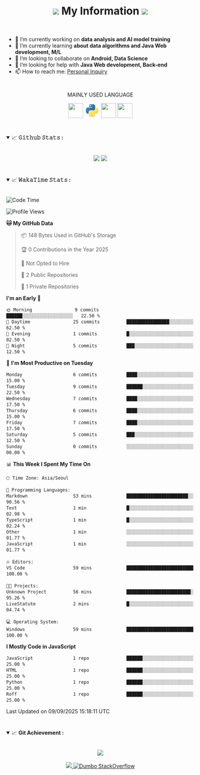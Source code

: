 <h1 align="center">
  <img src="GIF/Earth.gif" width="24px">
  My Information
  <img src="GIF/Hi.gif" width="40px" />
</h1>

<br/>

- 🔭 I’m currently working on **data analysis and AI model training** 
- 🌱 I’m currently learning **about data algorithms and Java Web development, M/L**
- 👯 I’m looking to collaborate on **Android, Data Science**
- 🤔 I’m looking for help with **Java Web development, Back-end**
- 📫 How to reach me: [Personal Inquiry](https://github.com/YoutubeOfficer/YoutubeOfficer/issues)
#
<p align="center">
MAINLY USED LANGUAGE
</P>

<p align="center">
<code><img height="40" width="40" src="https://images.vexels.com/media/users/3/166401/isolated/preview/b82aa7ac3f736dd78570dd3fa3fa9e24-java-programming-language-icon-by-vexels.png"></code>
<code><img height="40" width="40" src="https://raw.githubusercontent.com/github/explore/80688e429a7d4ef2fca1e82350fe8e3517d3494d/topics/python/python.png"></code>
<code><img height="40" width="40" src="https://www.naveedashfaq.me/img/c++.png"></code>
<code><img height="40" width="40" src="https://cdn.iconscout.com/icon/free/png-512/c-programming-569564.png"></code>
</p>

#

<details open="">
<summary>
  <g-emoji class="g-emoji" alias="chart_with_upwards_trend" fallback-src="https://github.githubassets.com/images/icons/emoji/unicode/1f4c8.png">📈</g-emoji>
  <strong>𝙶𝚒𝚝𝚑𝚞𝚋 𝚂𝚝𝚊𝚝𝚜 : </strong>
</summary>
<br/>

<p align="center">
    <img align="center" src="https://github-readme-stats.vercel.app/api?username=YoutubeOfficer&show_icons=true&theme=shadow_green"/>
    <img align="center" height="195px" src="https://github-readme-stats.vercel.app/api/top-langs/?username=YoutubeOfficer&&theme=shadow_green" />
</p>
</details>

#
<details open="">
<summary>
  <g-emoji class="g-emoji" alias="chart_with_upwards_trend" fallback-src="https://github.githubassets.com/images/icons/emoji/unicode/1f4c8.png">📈</g-emoji>
  <strong>𝚆𝚊𝚔𝚊𝚃𝚒𝚖𝚎 𝚂𝚝𝚊𝚝𝚜 : </strong>
</summary>

<br>

<!--START_SECTION:waka-->
![Code Time](http://img.shields.io/badge/Code%20Time-115%20hrs%202%20mins-blue)

![Profile Views](http://img.shields.io/badge/Profile%20Views-0-blue)

**🐱 My GitHub Data** 

> 📦 148 Bytes Used in GitHub's Storage 
 > 
> 🏆 0 Contributions in the Year 2025
 > 
> 🚫 Not Opted to Hire
 > 
> 📜 2 Public Repositories 
 > 
> 🔑 1 Private Repositories 
 > 
**I'm an Early 🐤** 

```text
🌞 Morning                9 commits           ██████░░░░░░░░░░░░░░░░░░░   22.50 % 
🌆 Daytime                25 commits          ████████████████░░░░░░░░░   62.50 % 
🌃 Evening                1 commits           █░░░░░░░░░░░░░░░░░░░░░░░░   02.50 % 
🌙 Night                  5 commits           ███░░░░░░░░░░░░░░░░░░░░░░   12.50 % 
```
📅 **I'm Most Productive on Tuesday** 

```text
Monday                   6 commits           ████░░░░░░░░░░░░░░░░░░░░░   15.00 % 
Tuesday                  9 commits           ██████░░░░░░░░░░░░░░░░░░░   22.50 % 
Wednesday                7 commits           ████░░░░░░░░░░░░░░░░░░░░░   17.50 % 
Thursday                 6 commits           ████░░░░░░░░░░░░░░░░░░░░░   15.00 % 
Friday                   7 commits           ████░░░░░░░░░░░░░░░░░░░░░   17.50 % 
Saturday                 5 commits           ███░░░░░░░░░░░░░░░░░░░░░░   12.50 % 
Sunday                   0 commits           ░░░░░░░░░░░░░░░░░░░░░░░░░   00.00 % 
```


📊 **This Week I Spent My Time On** 

```text
🕑︎ Time Zone: Asia/Seoul

💬 Programming Languages: 
Markdown                 53 mins             ███████████████████████░░   90.56 % 
Text                     1 min               █░░░░░░░░░░░░░░░░░░░░░░░░   02.98 % 
TypeScript               1 min               █░░░░░░░░░░░░░░░░░░░░░░░░   02.24 % 
Other                    1 min               ░░░░░░░░░░░░░░░░░░░░░░░░░   01.77 % 
JavaScript               1 min               ░░░░░░░░░░░░░░░░░░░░░░░░░   01.77 % 

🔥 Editors: 
VS Code                  59 mins             █████████████████████████   100.00 % 

🐱‍💻 Projects: 
Unknown Project          56 mins             ████████████████████████░   95.26 % 
LiveStatute              2 mins              █░░░░░░░░░░░░░░░░░░░░░░░░   04.74 % 

💻 Operating System: 
Windows                  59 mins             █████████████████████████   100.00 % 
```

**I Mostly Code in JavaScript** 

```text
JavaScript               1 repo              ██████░░░░░░░░░░░░░░░░░░░   25.00 % 
HTML                     1 repo              ██████░░░░░░░░░░░░░░░░░░░   25.00 % 
Python                   1 repo              ██████░░░░░░░░░░░░░░░░░░░   25.00 % 
Roff                     1 repo              ██████░░░░░░░░░░░░░░░░░░░   25.00 % 
```




 Last Updated on 09/09/2025 15:18:11 UTC
<!--END_SECTION:waka-->

#

<details open="">
<summary>
  <g-emoji class="g-emoji" alias="chart_with_upwards_trend" fallback-src="https://github.githubassets.com/images/icons/emoji/unicode/1f4c8.png">📈</g-emoji>
  <strong>Git Achievement : </strong>
</summary>

<br>

<p align = "center">
    <a href="https://github.com/YoutubeOfficer/github-profile-trophy"><img src= "https://github-profile-trophy.vercel.app/?username=YoutubeOfficer&row=1&column=8">
</p>

<p align = "center">
    <a href="https://solved.ac/dollhouse"><img src= "http://mazassumnida.wtf/api/v2/generate_badge?boj=dollhouse"> <a href="https://stackoverflow.com/users/21369153/code-johnwick">
    <img
      src="https://stackoverflow-card.vercel.app/?userID=21369153&theme=stackoverflow-light"
      alt="Dumbo StackOverflow"  width="370">
    </a>
    </a>
</p>
